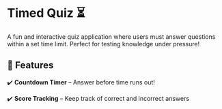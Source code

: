 # Timed Quiz ⏳ 

A fun and interactive quiz application where users must answer questions within a set time limit. Perfect for testing knowledge under pressure!

## 🚀 Features
✔️ **Countdown Timer** – Answer before time runs out!

✔️ **Score Tracking** – Keep track of correct and incorrect answers
